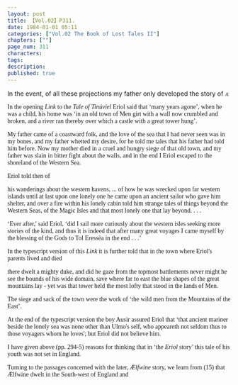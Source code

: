 ```yaml
---
layout: post
title: 【Vol.02】P311.
date: 1984-01-01 05:11
categories: ["Vol.02 The Book of Lost Tales II"]
chapters: [""]
page_num: 311
characters: 
tags: 
description: 
published: true
---
```


<p style="text-indent: 0;">
In the event, of all these projections my father only developed the story of </FONT><FONT FACE="Georgia" SIZE="1">Æ</FONT><FONT FACE="Georgia" 
</p>

In the opening <I>Link </I>to the <I>Tale of Tinúviel </I>Eriol said that ‘many years agone’, when he was a child, his home was ‘in an old town of Men girt with a wall now crumbled and broken, and a river ran thereby over which a castle with a great tower hung’.

My father came of a coastward folk, and the love of the sea that I had never seen was in my bones, and my father whetted my desire, for he told me tales that his father had told him before. Now my mother died in a cruel and hungry siege of that old town, and my father was slain in bitter fight about the walls, and in the end I Eriol escaped to the shoreland of the Western Sea.

Eriol told then of

his wanderings about the western havens, ... of how he was wrecked upon far western islands until at last upon one lonely one he came upon an ancient sailor who gave him shelter, and over a fire within his lonely cabin told him strange tales of things beyond the Western Seas, of the Magic Isles and that most lonely one that lay beyond. . . .

‘Ever after,' said Eriol, ‘did I sail more curiously about the western isles seeking more stories of the kind, and thus it is indeed that after many great voyages I came myself by the blessing of the Gods to Tol Eressëa in the end . . .’

In the typescript version of this <I>Link </I>it is further told that in the town where Eriol's parents lived and died

there dwelt a mighty duke, and did he gaze from the topmost battlements never might he see the bounds of his wide domain, save where far to east the blue shapes of the great mountains lay - yet was that tower held the most lofty that stood in the lands of Men.

The siege and sack of the town were the work of ‘the wild men from the Mountains of the East’.

At the end of the typescript version the boy Ausir assured Eriol that ‘that ancient mariner beside the lonely sea was none other than Ulmo's self, who appeareth not seldom thus to those voyagers whom he loves'; but Eriol did not believe him.

I have given above (pp. 294-5) reasons for thinking that in ‘the <I>Eriol </I>story’ this tale of his youth was not set in England.

Turning to the passages concerned with the later, <I>Ælfwine </I>story, we learn from (15) that Ælfwine dwelt in the South-west of England and


